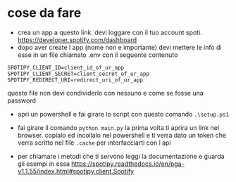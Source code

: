 # cose da fare

- crea un app a questo link. devi loggare con il tuo account spoti. https://developer.spotify.com/dashboard
- dopo aver create l app (nome non e importante) devi mettere le info di esse in un file chiamato 
.env con il seguente contenuto

```
SPOTIPY_CLIENT_ID=client_id_of_ur_app
SPOTIPY_CLIENT_SECRET=client_secret_of_ur_app
SPOTIPY_REDIRECT_URI=redirect_uri_of_ur_app
```
questo file non devi condividerlo con nessuno e come se fosse una password

- apri un powershell e fai girare lo script con questo comando ```.\setup.ps1```

- fai girare il comando ```python main.py``` la prima volta ti aprira un link nel browser. 
copialo ed incollalo nel powershell e ti verra dato un token che verra scritto nel file 
```.cache``` per interfacciarti con l api

- per chiamare i metodi che ti servono leggi la documentazione e guarda gli esempi in essa
https://spotipy.readthedocs.io/en/pga-v1.1.55/index.html#spotipy.client.Spotify





